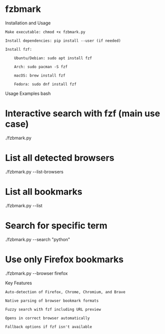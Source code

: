 # fzbmark
Installation and Usage

    Make executable: chmod +x fzbmark.py

    Install dependencies: pip install --user (if needed)

    Install fzf:

        Ubuntu/Debian: sudo apt install fzf

        Arch: sudo pacman -S fzf

        macOS: brew install fzf

        Fedora: sudo dnf install fzf

Usage Examples
bash

# Interactive search with fzf (main use case)
./fzbmark.py

# List all detected browsers
./fzbmark.py --list-browsers

# List all bookmarks
./fzbmark.py --list

# Search for specific term
./fzbmark.py --search "python"

# Use only Firefox bookmarks
./fzbmark.py --browser firefox

Key Features

    Auto-detection of Firefox, Chrome, Chromium, and Brave

    Native parsing of browser bookmark formats

    Fuzzy search with fzf including URL preview

    Opens in correct browser automatically

    Fallback options if fzf isn't available

